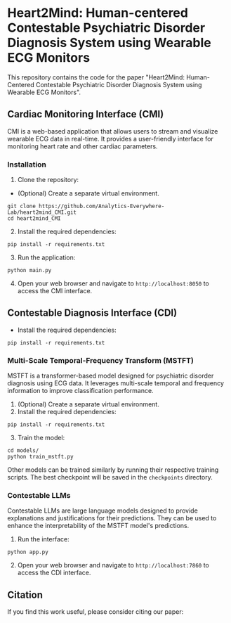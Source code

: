 # Heart2Mind: Human-centered Contestable Psychiatric Disorder Diagnosis System using Wearable ECG Monitors
This repository contains the code for the paper "Heart2Mind: Human-Centered Contestable Psychiatric Disorder
Diagnosis System using Wearable ECG Monitors".

## Cardiac Monitoring Interface (CMI)
CMI is a web-based application that allows users to stream and visualize wearable ECG data in real-time. It provides a user-friendly interface for monitoring heart rate and other cardiac parameters.
### Installation
1. Clone the repository:
- (Optional) Create a separate virtual environment.
```
git clone https://github.com/Analytics-Everywhere-Lab/heart2mind_CMI.git
cd heart2mind_CMI
```
2. Install the required dependencies:
```
pip install -r requirements.txt
```
3. Run the application:
```
python main.py
```
4. Open your web browser and navigate to `http://localhost:8050` to access the CMI interface.

## Contestable Diagnosis Interface (CDI)
- Install the required dependencies:
```
pip install -r requirements.txt
```
### Multi-Scale Temporal-Frequency Transform (MSTFT)
MSTFT is a transformer-based model designed for psychiatric disorder diagnosis using ECG data. It leverages multi-scale temporal and frequency information to improve classification performance.
1. (Optional) Create a separate virtual environment.
2. Install the required dependencies:
```
pip install -r requirements.txt
```
3. Train the model:
```
cd models/
python train_mstft.py
```
Other models can be trained similarly by running their respective training scripts. The best checkpoint will be saved in the `checkpoints` directory.

### Contestable LLMs
Contestable LLMs are large language models designed to provide explanations and justifications for their predictions. They can be used to enhance the interpretability of the MSTFT model's predictions.
1. Run the interface:
```
python app.py
```
2. Open your web browser and navigate to `http://localhost:7860` to access the CDI interface.

## Citation
If you find this work useful, please consider citing our paper:
```
```